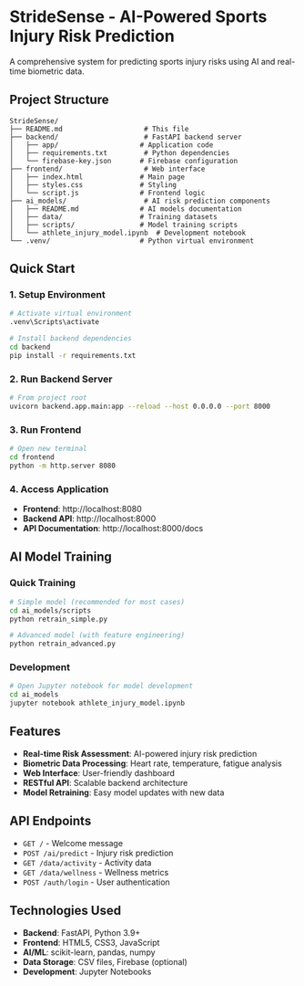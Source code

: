 

# StrideSense - AI-Powered Sports Injury Risk Prediction

A comprehensive system for predicting sports injury risks using AI and real-time biometric data.

## Project Structure

```
StrideSense/
├── README.md                    # This file
├── backend/                     # FastAPI backend server
│   ├── app/                    # Application code
│   ├── requirements.txt         # Python dependencies
│   └── firebase-key.json       # Firebase configuration
├── frontend/                    # Web interface
│   ├── index.html              # Main page
│   ├── styles.css              # Styling
│   └── script.js               # Frontend logic
├── ai_models/                   # AI risk prediction components
│   ├── README.md               # AI models documentation
│   ├── data/                   # Training datasets
│   ├── scripts/                # Model training scripts
│   └── athlete_injury_model.ipynb  # Development notebook
└── .venv/                      # Python virtual environment
```

## Quick Start

### 1. Setup Environment
```bash
# Activate virtual environment
.venv\Scripts\activate

# Install backend dependencies
cd backend
pip install -r requirements.txt
```

### 2. Run Backend Server
```bash
# From project root
uvicorn backend.app.main:app --reload --host 0.0.0.0 --port 8000
```

### 3. Run Frontend
```bash
# Open new terminal
cd frontend
python -m http.server 8080
```

### 4. Access Application
- **Frontend**: http://localhost:8080
- **Backend API**: http://localhost:8000
- **API Documentation**: http://localhost:8000/docs

## AI Model Training

### Quick Training
```bash
# Simple model (recommended for most cases)
cd ai_models/scripts
python retrain_simple.py

# Advanced model (with feature engineering)
python retrain_advanced.py
```

### Development
```bash
# Open Jupyter notebook for model development
cd ai_models
jupyter notebook athlete_injury_model.ipynb
```

## Features

- **Real-time Risk Assessment**: AI-powered injury risk prediction
- **Biometric Data Processing**: Heart rate, temperature, fatigue analysis
- **Web Interface**: User-friendly dashboard
- **RESTful API**: Scalable backend architecture
- **Model Retraining**: Easy model updates with new data

## API Endpoints

- `GET /` - Welcome message
- `POST /ai/predict` - Injury risk prediction
- `GET /data/activity` - Activity data
- `GET /data/wellness` - Wellness metrics
- `POST /auth/login` - User authentication

## Technologies Used

- **Backend**: FastAPI, Python 3.9+
- **Frontend**: HTML5, CSS3, JavaScript
- **AI/ML**: scikit-learn, pandas, numpy
- **Data Storage**: CSV files, Firebase (optional)
- **Development**: Jupyter Notebooks